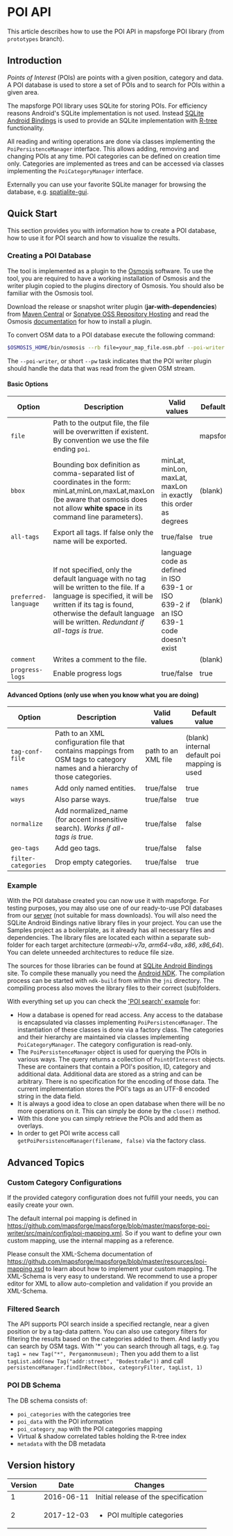 # POI API

This article describes how to use the POI API in mapsforge POI library (from `prototypes` branch).

## Introduction

_Points of Interest_ (POIs) are points with a given position, category and data. A POI database is used to store a set of POIs and to search for POIs within a given area.

The mapsforge POI library uses SQLite for storing POIs. For efficiency reasons Android's SQLite implementation is not used. Instead [SQLite Android Bindings](https://sqlite.org/android/) is used to provide an SQLite implementation with [R-tree](https://sqlite.org/rtree.html) functionality.

All reading and writing operations are done via classes implementing the `PoiPersistenceManager` interface. This allows adding, removing and changing POIs at any time. POI categories can be defined on creation time only. Categories are implemented as trees and can be accessed via classes implementing the `PoiCategoryManager` interface.

Externally you can use your favorite SQLite manager for browsing the database, e.g. [spatialite-gui](https://www.gaia-gis.it/fossil/spatialite_gui/index).

## Quick Start

This section provides you with information how to create a POI database, how to use it for POI search and how to visualize the results.

### Creating a POI Database

The tool is implemented as a plugin to the [Osmosis](http://wiki.openstreetmap.org/wiki/Osmosis) software. To use the tool, you are required to have a working installation of Osmosis and the writer plugin copied to the plugins directory of Osmosis. You should also be familiar with the Osmosis tool.

Download the release or snapshot writer plugin (**jar-with-dependencies**) from [Maven Central](https://search.maven.org/search?q=g:org.mapsforge) or [Sonatype OSS Repository Hosting](https://oss.sonatype.org/content/repositories/snapshots/org/mapsforge/) and read the Osmosis [documentation](http://wiki.openstreetmap.org/wiki/Osmosis/Detailed_Usage#Plugin_Tasks) for how to install a plugin.

To convert OSM data to a POI database execute the following command:

```bash
$OSMOSIS_HOME/bin/osmosis --rb file=your_map_file.osm.pbf --poi-writer file=your_database.poi
```

The `--poi-writer`, or short `--pw` task indicates that the POI writer plugin should handle the data that was read from the given OSM stream.

#### Basic Options

|**Option**|**Description**|**Valid values**|**Default value**|
|----------|---------------|----------------|-----------------|
|`file`|Path to the output file, the file will be overwritten if existent. By convention we use the file ending `poi`.||mapsforge.poi|
|`bbox`|Bounding box definition as comma-separated list of coordinates in the form: minLat,minLon,maxLat,maxLon (be aware that osmosis does not allow **white space** in its command line parameters).|minLat, minLon, maxLat, maxLon in exactly this order as degrees|(blank)|
|`all-tags`|Export all tags. If false only the name will be exported.|true/false|true|
|`preferred-language`|If not specified, only the default language with no tag will be written to the file. If a language is specified, it will be written if its tag is found, otherwise the default language will be written. *Redundant if all-tags is true.*|language code as defined in ISO 639-1 or ISO 639-2 if an ISO 639-1 code doesn't exist|(blank)|
|`comment`|Writes a comment to the file.||(blank)|
|`progress-logs`|Enable progress logs|true/false|true|

#### Advanced Options (only use when you know what you are doing)

|**Option**|**Description**|**Valid values**|**Default value**|
|----------|---------------|----------------|-----------------|
|`tag-conf-file`|Path to an XML configuration file that contains mappings from OSM tags to category names and a hierarchy of those categories.|path to an XML file|(blank) internal default poi mapping is used|
|`names`|Add only named entities.|true/false|true|
|`ways`|Also parse ways.|true/false|true|
|`normalize`|Add normalized_name (for accent insensitive search). *Works if all-tags is true.*|true/false|false|
|`geo-tags`|Add geo tags.|true/false|false|
|`filter-categories`|Drop empty categories.|true/false|true|

### Example

With the POI database created you can now use it with mapsforge. For testing purposes, you may also use one of our ready-to-use POI databases from our [server](https://download.mapsforge.org/pois/) (not suitable for mass downloads). You will also need the SQLite Android Bindings native library files in your project. You can use the Samples project as a boilerplate, as it already has all necessary files and dependencies. The library files are located each within a separate sub-folder for each target architecture (_armeabi-v7a_, _arm64-v8a_, _x86_, _x86_64_). You can delete unneeded architectures to reduce file size.

The sources for those libraries can be found at [SQLite Android Bindings](https://sqlite.org/android/) site. To compile these manually you need the [Android NDK](https://developer.android.com/ndk/). The compilation process can be started with `ndk-build` from within the `jni` directory. The compiling process also moves the library files to their correct (sub)folders.

With everything set up you can check the ['POI search' example](https://github.com/mapsforge/mapsforge/blob/master/mapsforge-samples-android/src/main/java/org/mapsforge/samples/android/PoiSearchViewer.java) for:
- How a database is opened for read access. Any access to the database is encapsulated via classes implementing `PoiPersistenceManager`. The instantiation of these classes is done via a factory class. The categories and their hierarchy are maintained via classes implementing `PoiCategoryManager`. The category configuration is read-only.
- The `PoiPersistenceManager` object is used for querying the POIs in various ways. The query returns a collection of `PointOfInterest` objects. These are containers that contain a POI's position, ID, category and additional data. Additional data are stored as a string and can be arbitrary. There is no specification for the encoding of those data. The current implementation stores the POI's tags as an UTF-8 encoded string in the data field.
- It is always a good idea to close an open database when there will be no more operations on it. This can simply be done by the `close()` method.
- With this done you can simply retrieve the POIs and add them as overlays.
- In order to get POI write access call `getPoiPersistenceManager(filename, false)` via the factory class.

## Advanced Topics

### Custom Category Configurations

If the provided category configuration does not fulfill your needs, you can easily create your own.

The default internal poi mapping is defined in https://github.com/mapsforge/mapsforge/blob/master/mapsforge-poi-writer/src/main/config/poi-mapping.xml. So if you want to define your own custom mapping, use the internal mapping as a reference.

Please consult the XML-Schema documentation of https://github.com/mapsforge/mapsforge/blob/master/resources/poi-mapping.xsd to learn about how to implement your custom mapping. The XML-Schema is very easy to understand. We recommend to use a proper editor for XML to allow auto-completion and validation if you provide an XML-Schema.

### Filtered Search

The API supports POI search inside a specified rectangle, near a given position or by a tag-data pattern.
You can also use category filters for filtering the results based on the categories added to them.
And lastly you can search by OSM tags. With '*' you can search through all tags, 
e.g. `Tag tag1 = new Tag("*", Pergamonmuseum);` 
Then you add them to a list `tagList.add(new Tag("addr:street", "Bodestraße"))` and call
`persistenceManager.findInRect(bbox, categoryFilter, tagList, 1)`

### POI DB Schema

The DB schema consists of:
- `poi_categories` with the categories tree
- `poi_data` with the POI information
- `poi_category_map` with the POI categories mapping
- Virtual & shadow correlated tables holding the R-tree index
- `metadata` with the DB metadata

## Version history

|**Version**|**Date**|**Changes**|
|-----------|--------|-----------|
|1|2016-06-11|Initial release of the specification|
|2|2017-12-03|<ul><li>POI multiple categories</li></ul>|
